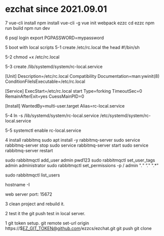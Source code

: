 # ezchat since 2021.09.01

7 vue-cli install
npm install vue-cli -g
vue init webpack ezzc
cd ezzc
npm run build
npm run dev


6 psql login
export PGPASSWORD=mypassword


5 boot with local scripts
5-1
create /etc/rc.local
the head
#!/bin/sh

5-2
chmod +x /etc/rc.local

5-3
create /lib/systemd/system/rc-local.service

[Unit]
Description=/etc/rc.local Compatibility
Documentation=man:ywinit(8)
ConditionFileIsExecutable=/etc/rc.local

[Service]
ExecStart=/etc/rc.local start
Type=forking
TimeoutSec=0
RemainAfterExit=yes
CuessMainPID=0

[Install]
WantedBy=multi-user.target
Alias=rc-local.service

5-4 
ln -s /lib/systemd/system/rc-local.service /etc/systemd/system/rc-local.service

5-5
systemctl enable rc-local.service


4 install rabbitmq
sudo apt install -y rabbitmq-server
sudo service rabbitmq-server stop
sudo service rabbitmq-server start
sudo service rabbitmq-server restart


sudo rabbitmqctl add_user admin pwd123
sudo rabbitmqctl set_user_tags admin administrator
sudo rabbitmqctl set_permissions -p / admin ".*" ".*" ".*"


sudo rabbitmqctl list_users

hostname -I

web server port: 15672


3 clean project and rebuild it.

2 test it
the git push test in local server.

1 git token setup.
git remote set-url origin https://$EZ_GIT_TOKEN@github.com/ezzcs/ezchat.git
git push
git clone

